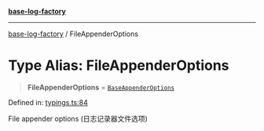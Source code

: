 [**base-log-factory**](../index.md)

***

[base-log-factory](../index.md) / FileAppenderOptions

# Type Alias: FileAppenderOptions

> **FileAppenderOptions** = [`BaseAppenderOptions`](BaseAppenderOptions.md)

Defined in: [typings.ts:84](https://github.com/fengxinming/log-base/blob/91b255be28ea77ad9d32ba66866f8cc509fce400/src/typings.ts#L84)

File appender options (日志记录器文件选项)
